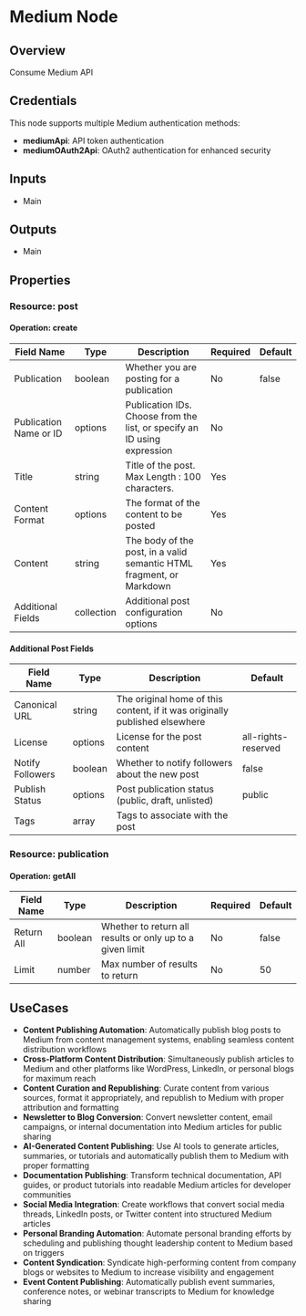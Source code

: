 # Medium Node

## Overview

Consume Medium API

## Credentials

This node supports multiple Medium authentication methods:
- **mediumApi**: API token authentication
- **mediumOAuth2Api**: OAuth2 authentication for enhanced security

## Inputs

- Main

## Outputs

- Main

## Properties

### Resource: post

#### Operation: create

| Field Name | Type | Description | Required | Default |
|---|---|---|---|---|
| Publication | boolean | Whether you are posting for a publication | No | false |
| Publication Name or ID | options | Publication IDs. Choose from the list, or specify an ID using expression | No |  |
| Title | string | Title of the post. Max Length : 100 characters. | Yes |  |
| Content Format | options | The format of the content to be posted | Yes |  |
| Content | string | The body of the post, in a valid semantic HTML fragment, or Markdown | Yes |  |
| Additional Fields | collection | Additional post configuration options | No |  |

#### Additional Post Fields
| Field Name | Type | Description | Default |
|---|---|---|---|
| Canonical URL | string | The original home of this content, if it was originally published elsewhere |  |
| License | options | License for the post content | all-rights-reserved |
| Notify Followers | boolean | Whether to notify followers about the new post | false |
| Publish Status | options | Post publication status (public, draft, unlisted) | public |
| Tags | array | Tags to associate with the post |  |

### Resource: publication

#### Operation: getAll

| Field Name | Type | Description | Required | Default |
|---|---|---|---|---|
| Return All | boolean | Whether to return all results or only up to a given limit | No | false |
| Limit | number | Max number of results to return | No | 50 |

## UseCases

- **Content Publishing Automation**: Automatically publish blog posts to Medium from content management systems, enabling seamless content distribution workflows
- **Cross-Platform Content Distribution**: Simultaneously publish articles to Medium and other platforms like WordPress, LinkedIn, or personal blogs for maximum reach
- **Content Curation and Republishing**: Curate content from various sources, format it appropriately, and republish to Medium with proper attribution and formatting
- **Newsletter to Blog Conversion**: Convert newsletter content, email campaigns, or internal documentation into Medium articles for public sharing
- **AI-Generated Content Publishing**: Use AI tools to generate articles, summaries, or tutorials and automatically publish them to Medium with proper formatting
- **Documentation Publishing**: Transform technical documentation, API guides, or product tutorials into readable Medium articles for developer communities
- **Social Media Integration**: Create workflows that convert social media threads, LinkedIn posts, or Twitter content into structured Medium articles
- **Personal Branding Automation**: Automate personal branding efforts by scheduling and publishing thought leadership content to Medium based on triggers
- **Content Syndication**: Syndicate high-performing content from company blogs or websites to Medium to increase visibility and engagement
- **Event Content Publishing**: Automatically publish event summaries, conference notes, or webinar transcripts to Medium for knowledge sharing

